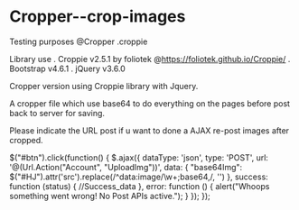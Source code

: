 # Cropper--crop-images
Testing purposes @Cropper .croppie

Library use
. Croppie v2.5.1 by foliotek @https://foliotek.github.io/Croppie/
. Bootstrap v4.6.1
. jQuery v3.6.0

Cropper version using Croppie library with Jquery.

A cropper file which use base64 to do everything on the pages before post back to server for saving. 

Please indicate the URL post if u want to done a AJAX re-post images after cropped.

  $("#btn").click(function() {
      $.ajax({
          dataType: 'json',
          type: 'POST',
          url: '@(Url.Action("Account", "UploadImg"))',
          data: { "base64Img": $("#HJ").attr('src').replace(/^data\:image\/\w+\;base64\,/, '') },
          success: function (status) {
              //Success_data
          },
          error: function () {
              alert("Whoops something went wrong! No Post APIs active.");
          }
      });
  });
  

